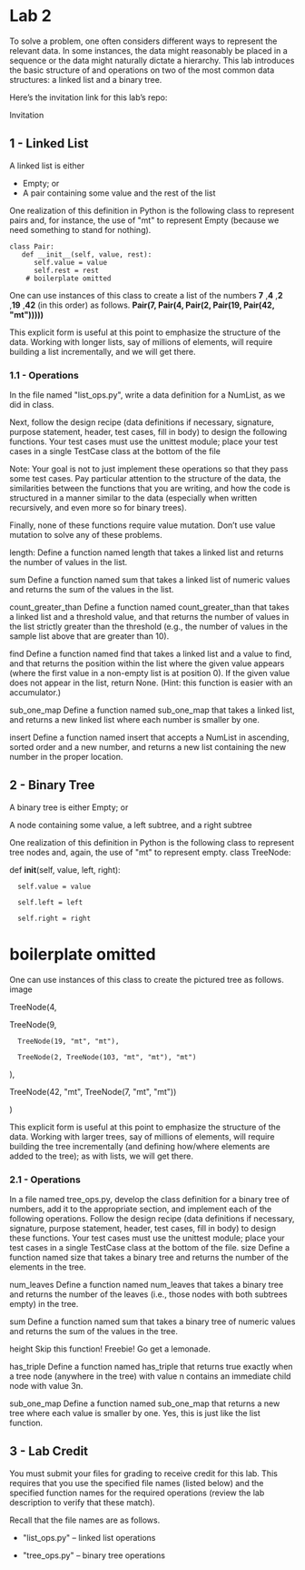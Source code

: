 # Lab 2
To solve a problem, one often considers different ways to represent the relevant data. In some instances, the data might reasonably be placed in a sequence or the data might naturally dictate a hierarchy. This lab introduces the basic structure of and operations on two of the most common data structures: a linked list and a binary tree.

Here’s the invitation link for this lab’s repo:

Invitation

## 1 - Linked List
A linked list is either
- Empty; or
- A pair containing some value and the rest of the list

One realization of this definition in Python is the following class to represent pairs and, for instance, the use of "mt" to represent Empty (because we need something to stand for nothing).
```
class Pair:
   def __init__(self, value, rest):
      self.value = value
      self.rest = rest
    # boilerplate omitted
```
One can use instances of this class to create a list of the numbers **7** ,**4** ,**2** ,**19** ,**42** (in this order) as follows.
**Pair(7, Pair(4, Pair(2, Pair(19, Pair(42, "mt")))))**

This explicit form is useful at this point to emphasize the structure of the data. Working with longer lists, say of millions of elements, will require building a list incrementally, and we will get there.
### 1.1 - Operations
In the file named "list_ops.py", write a data definition for a NumList, as we did in class.

Next, follow the design recipe (data definitions if necessary, signature, purpose statement, header, test cases, fill in body) to design the following functions. Your test cases must use the unittest module; place your test cases in a single TestCase class at the bottom of the file

Note: Your goal is not to just implement these operations so that they pass some test cases. Pay particular attention to the structure of the data, the similarities between the functions that you are writing, and how the code is structured in a manner similar to the data (especially when written recursively, and even more so for binary trees).

Finally, none of these functions require value mutation. Don’t use value mutation to solve any of these problems.

length: Define a function named length that takes a linked list and returns the number of values in the list.

sum Define a function named sum that takes a linked list of numeric values and returns the sum of the values in the list.

count_greater_than Define a function named count_greater_than that takes a linked list and a threshold value, and that returns the number of values in the list strictly greater than the threshold (e.g., the number of values in the sample list above that are greater than 10).

find Define a function named find that takes a linked list and a value to find, and that returns the position within the list where the given value appears (where the first value in a non-empty list is at position 0). If the given value does not appear in the list, return None. (Hint: this function is easier with an accumulator.)

sub_one_map Define a function named sub_one_map that takes a linked list, and returns a new linked list where each number is smaller by one.

insert Define a function named insert that accepts a NumList in ascending, sorted order and a new number, and returns a new list containing the new number in the proper location.

## 2 - Binary Tree
A binary tree is either
Empty; or

A node containing some value, a left subtree, and a right subtree

One realization of this definition in Python is the following class to represent tree nodes and, again, the use of "mt" to represent empty.
class TreeNode:

   def __init__(self, value, left, right):

      self.value = value

      self.left = left

      self.right = right

   # boilerplate omitted

One can use instances of this class to create the pictured tree as follows.
image

TreeNode(4,

   TreeNode(9,

      TreeNode(19, "mt", "mt"),

      TreeNode(2, TreeNode(103, "mt", "mt"), "mt")

   ),

   TreeNode(42, "mt", TreeNode(7, "mt", "mt"))

)

This explicit form is useful at this point to emphasize the structure of the data. Working with larger trees, say of millions of elements, will require building the tree incrementally (and defining how/where elements are added to the tree); as with lists, we will get there.

### 2.1 - Operations
In a file named tree_ops.py, develop the class definition for a binary tree of numbers, add it to the appropriate section, and implement each of the following operations. Follow the design recipe (data definitions if necessary, signature, purpose statement, header, test cases, fill in body) to design these functions. Your test cases must use the unittest module; place your test cases in a single TestCase class at the bottom of the file.
size Define a function named size that takes a binary tree and returns the number of the elements in the tree.

num_leaves Define a function named num_leaves that takes a binary tree and returns the number of the leaves (i.e., those nodes with both subtrees empty) in the tree.

sum Define a function named sum that takes a binary tree of numeric values and returns the sum of the values in the tree.

height Skip this function! Freebie! Go get a lemonade.

has_triple Define a function named has_triple that returns true exactly when a tree node (anywhere in the tree) with value n contains an immediate child node with value 3n.

sub_one_map Define a function named sub_one_map that returns a new tree where each value is smaller by one. Yes, this is just like the list function.

## 3 - Lab Credit
You must submit your files for grading to receive credit for this lab. This requires that you use the specified file names (listed below) and the specified function names for the required operations (review the lab description to verify that these match).

Recall that the file names are as follows.
- "list_ops.py" – linked list operations

- "tree_ops.py" – binary tree operations
